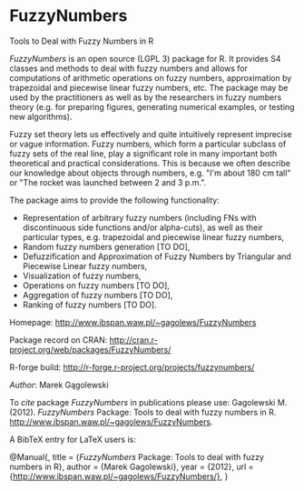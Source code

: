 FuzzyNumbers
============

Tools to Deal with Fuzzy Numbers in R


*FuzzyNumbers* is an open source (LGPL 3) package for R. It provides S4 classes and methods to deal 
with fuzzy numbers and allows for computations of arithmetic operations on fuzzy numbers, 
approximation by trapezoidal and piecewise linear fuzzy numbers, etc. 
The package may be used by the practitioners as well as by the researchers in fuzzy numbers 
theory (e.g. for preparing figures, generating numerical examples, or testing new algorithms).

Fuzzy set theory lets us effectively and quite intuitively represent imprecise 
or vague information. Fuzzy numbers, which form a particular subclass of fuzzy sets 
of the real line, play a significant role in many important both theoretical and 
practical considerations. This is because we often describe our knowledge 
about objects through numbers, e.g. "I'm about 180 cm tall" or 
"The rocket was launched between 2 and 3 p.m.".

The package aims to provide the following functionality:

*    Representation of arbitrary fuzzy numbers (including FNs with discontinuous side functions and/or alpha-cuts), as well as their particular types, e.g. trapezoidal and piecewise linear fuzzy numbers,
*    Random fuzzy numbers generation [TO DO],
*    Defuzzification and Approximation of Fuzzy Numbers by Triangular and Piecewise Linear fuzzy numbers,
*    Visualization of fuzzy numbers,
*    Operations on fuzzy numbers [TO DO],
*    Aggregation of fuzzy numbers [TO DO],
*    Ranking of fuzzy numbers [TO DO].


Homepage: http://www.ibspan.waw.pl/~gagolews/FuzzyNumbers

Package record on CRAN: http://cran.r-project.org/web/packages/FuzzyNumbers/

R-forge build: http://r-forge.r-project.org/projects/fuzzynumbers/


*Author*: Marek Gągolewski <gagolews at ibspan.waw.pl>

To *cite* package *FuzzyNumbers* in publications please use:
Gagolewski M. (2012). *FuzzyNumbers* Package: Tools to deal with fuzzy numbers in R.
http://www.ibspan.waw.pl/~gagolews/FuzzyNumbers.

A BibTeX entry for LaTeX users is:

@Manual{,
   title = {*FuzzyNumbers* Package: Tools to deal with fuzzy numbers in R},
   author = {Marek Gagolewski},
   year = {2012},
   url = {http://www.ibspan.waw.pl/~gagolews/FuzzyNumbers/},
}

